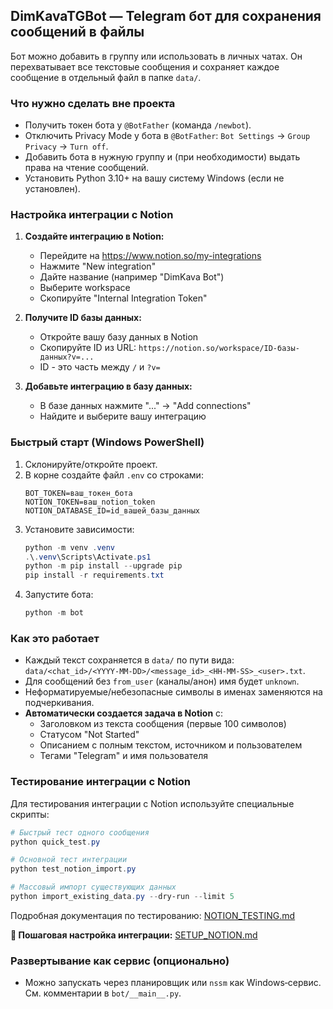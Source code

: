 ## DimKavaTGBot — Telegram бот для сохранения сообщений в файлы

Бот можно добавить в группу или использовать в личных чатах. Он перехватывает все текстовые сообщения и сохраняет каждое сообщение в отдельный файл в папке `data/`.

### Что нужно сделать вне проекта
- Получить токен бота у `@BotFather` (команда `/newbot`).
- Отключить Privacy Mode у бота в `@BotFather`: `Bot Settings` → `Group Privacy` → `Turn off`.
- Добавить бота в нужную группу и (при необходимости) выдать права на чтение сообщений.
- Установить Python 3.10+ на вашу систему Windows (если не установлен).

### Настройка интеграции с Notion
1. **Создайте интеграцию в Notion:**
   - Перейдите на https://www.notion.so/my-integrations
   - Нажмите "New integration"
   - Дайте название (например "DimKava Bot")
   - Выберите workspace
   - Скопируйте "Internal Integration Token"

2. **Получите ID базы данных:**
   - Откройте вашу базу данных в Notion
   - Скопируйте ID из URL: `https://notion.so/workspace/ID-базы-данных?v=...`
   - ID - это часть между `/` и `?v=`

3. **Добавьте интеграцию в базу данных:**
   - В базе данных нажмите "..." → "Add connections"
   - Найдите и выберите вашу интеграцию

### Быстрый старт (Windows PowerShell)
1. Склонируйте/откройте проект.
2. В корне создайте файл `.env` со строками:
   ```
   BOT_TOKEN=ваш_токен_бота
   NOTION_TOKEN=ваш_notion_token
   NOTION_DATABASE_ID=id_вашей_базы_данных
   ```
3. Установите зависимости:
   ```powershell
   python -m venv .venv
   .\.venv\Scripts\Activate.ps1
   python -m pip install --upgrade pip
   pip install -r requirements.txt
   ```
4. Запустите бота:
   ```powershell
   python -m bot
   ```

### Как это работает
- Каждый текст сохраняется в `data/` по пути вида: `data/<chat_id>/<YYYY-MM-DD>/<message_id>_<HH-MM-SS>_<user>.txt`.
- Для сообщений без `from_user` (каналы/анон) имя будет `unknown`.
- Неформатируемые/небезопасные символы в именах заменяются на подчеркивания.
- **Автоматически создается задача в Notion** с:
  - Заголовком из текста сообщения (первые 100 символов)
  - Статусом "Not Started"
  - Описанием с полным текстом, источником и пользователем
  - Тегами "Telegram" и имя пользователя

### Тестирование интеграции с Notion
Для тестирования интеграции с Notion используйте специальные скрипты:

```powershell
# Быстрый тест одного сообщения
python quick_test.py

# Основной тест интеграции
python test_notion_import.py

# Массовый импорт существующих данных
python import_existing_data.py --dry-run --limit 5
```

Подробная документация по тестированию: [NOTION_TESTING.md](NOTION_TESTING.md)

**📖 Пошаговая настройка интеграции:** [SETUP_NOTION.md](SETUP_NOTION.md)

### Развертывание как сервис (опционально)
- Можно запускать через планировщик или `nssm` как Windows‑сервис. См. комментарии в `bot/__main__.py`.
